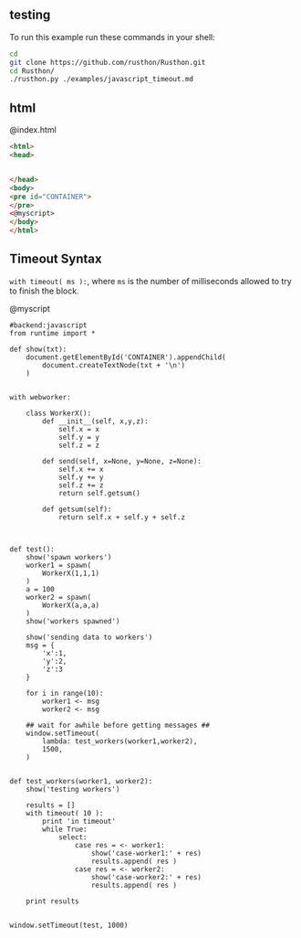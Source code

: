 testing
-------

To run this example run these commands in your shell:

```bash
cd
git clone https://github.com/rusthon/Rusthon.git
cd Rusthon/
./rusthon.py ./examples/javascript_timeout.md
```

html
----


@index.html
```html
<html>
<head>


</head>
<body>
<pre id="CONTAINER">
</pre>
<@myscript>
</body>
</html>
```

Timeout Syntax
--------------------------
`with timeout( ms ):`, where `ms` is the number of milliseconds allowed to try to finish the block.


@myscript
```rusthon
#backend:javascript
from runtime import *

def show(txt):
	document.getElementById('CONTAINER').appendChild(
		document.createTextNode(txt + '\n')
	)


with webworker:

	class WorkerX():
		def __init__(self, x,y,z):
			self.x = x
			self.y = y
			self.z = z

		def send(self, x=None, y=None, z=None):
			self.x += x
			self.y += y
			self.z += z
			return self.getsum()

		def getsum(self):
			return self.x + self.y + self.z



def test():
	show('spawn workers')
	worker1 = spawn(
		WorkerX(1,1,1)
	)
	a = 100
	worker2 = spawn(
		WorkerX(a,a,a)
	)
	show('workers spawned')

	show('sending data to workers')
	msg = {
		'x':1, 
		'y':2,
		'z':3
	}

	for i in range(10):
		worker1 <- msg
		worker2 <- msg

	## wait for awhile before getting messages ##
	window.setTimeout(
		lambda: test_workers(worker1,worker2),
		1500,
	)


def test_workers(worker1, worker2):
	show('testing workers')

	results = []
	with timeout( 10 ):
		print 'in timeout'
		while True:
			select:
				case res = <- worker1:
					show('case-worker1:' + res)
					results.append( res )
				case res = <- worker2:
					show('case-worker2:' + res)
					results.append( res )

	print results


window.setTimeout(test, 1000)

```
